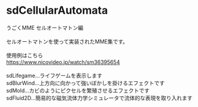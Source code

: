 # sdCellularAutomata
うごくMME セルオートマトン編<br>
<br>
セルオートマトンを使って実装されたMME集です。<br>
<br>
使用例はこちら<br>
https://www.nicovideo.jp/watch/sm36395654<br>
<br>
sdLifegame...ライフゲームを表示します<br>
sdBlurWind...上方向に向かって強いぼかしを掛けるエフェクトです<br>
sdMold...カビのようにピクセルを繁殖させるエフェクトです<br>
sdFluid2D...簡易的な磁気流体力学シミュレータで流体的な表現を取り入れます<br>
